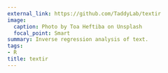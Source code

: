 ```yaml
---
external_link: https://github.com/TaddyLab/textir
image:
  caption: Photo by Toa Heftiba on Unsplash
  focal_point: Smart
summary: Inverse regression analysis of text.
tags:
- R
title: textir
---
```

